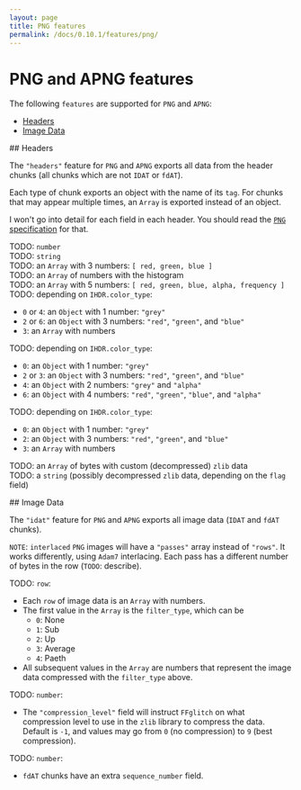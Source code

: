 ```yaml
---
layout: page
title: PNG features
permalink: /docs/0.10.1/features/png/
---
```


# PNG and APNG features

The following `features` are supported for `PNG` and `APNG`:
* [Headers](#png-headers)
* [Image Data](#png-idat)

<!-------------------------------------------------------------------->
<div id="png-headers"></div>
## Headers

The `"headers"` feature for `PNG` and `APNG` exports all data from the
header chunks (all chunks which are not `IDAT` or `fdAT`).

Each type of chunk exports an object with the name of its `tag`.
For chunks that may appear multiple times, an `Array` is exported
instead of an object.

I won't go into detail for each field in each header.
You should read the [`PNG` specification](https://www.w3.org/TR/png-3/) for that.

<div id="png_headers_desc"></div>
<div id="png_headers_path"></div>

<span id="png_headers_number">TODO</span>: `number`<br />
<span id="png_headers_string">TODO</span>: `string`<br />
<span id="png_headers_rgb">TODO</span>: an `Array` with 3 numbers: `[ red, green, blue ]`<br />
<span id="png_headers_hist">TODO</span>: an `Array` of numbers with the histogram<br />
<span id="png_headers_splt_entry">TODO</span>: an `Array` with 5 numbers: `[ red, green, blue, alpha, frequency ]`<br />
<span id="png_headers_bkgd">TODO</span>: depending on `IHDR.color_type`:<br />
* `0` or `4`: an `Object` with 1 number: `"grey"`
* `2` or `6`: an `Object` with 3 numbers: `"red"`, `"green"`, and `"blue"`
* `3`: an `Array` with numbers

<span id="png_headers_sbit">TODO</span>: depending on `IHDR.color_type`:<br />
* `0`: an `Object` with 1 number: `"grey"`
* `2` or `3`: an `Object` with 3 numbers: `"red"`, `"green"`, and `"blue"`
* `4`: an `Object` with 2 numbers: `"grey"` and `"alpha"`
* `6`: an `Object` with 4 numbers: `"red"`, `"green"`, `"blue"`, and `"alpha"`

<span id="png_headers_trns">TODO</span>: depending on `IHDR.color_type`:<br />
* `0`: an `Object` with 1 number: `"grey"`
* `2`: an `Object` with 3 numbers: `"red"`, `"green"`, and `"blue"`
* `3`: an `Array` with numbers

<span id="png_headers_zdata">TODO</span>: an `Array` of bytes with custom (decompressed) `zlib` data<br />
<span id="png_headers_itext">TODO</span>: a `string` (possibly decompressed `zlib` data, depending on the `flag` field)<br />

<!-------------------------------------------------------------------->
<div id="png-idat"></div>
## Image Data

The `"idat"` feature for `PNG` and `APNG` exports all image data
(`IDAT` and `fdAT` chunks).

`NOTE`: `interlaced` `PNG` images will have a `"passes"` array instead of `"rows"`.
        It works differently, using `Adam7` interlacing.
        Each pass has a different number of bytes in the row (`TODO`: describe).

<div id="png_idat_desc"></div>
<div id="png_idat_path"></div>

<span id="png_idat_row">TODO</span>: `row`:<br />
* Each `row` of image data is an `Array` with numbers.
* The first value in the `Array` is the `filter_type`, which can be
  * `0`: None
  * `1`: Sub
  * `2`: Up
  * `3`: Average
  * `4`: Paeth
* All subsequent values in the `Array` are numbers that represent the
  image data compressed with the `filter_type` above.

<span id="png_idat_compression_level">TODO</span>: `number`:<br />
* The `"compression_level"` field will instruct `FFglitch` on what
  compression level to use in the `zlib` library to compress the data.
  Default is `-1`, and values may go from `0` (no compression) to `9` (best compression).

<span id="png_idat_sequence_number">TODO</span>: `number`:<br />
* `fdAT` chunks have an extra `sequence_number` field.

<!-------------------------------------------------------------------->
<script type="module" src="../png.js"></script>
